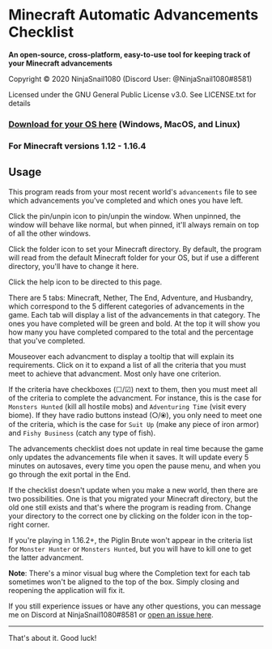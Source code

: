 # Minecraft Automatic Advancements Checklist
**An open-source, cross-platform, easy-to-use tool for keeping track of your Minecraft advancements**

Copyright © 2020 NinjaSnail1080 (Discord User: @NinjaSnail1080#8581)

Licensed under the GNU General Public License v3.0. See LICENSE.txt for details

### [Download for your OS here](https://github.com/NinjaSnail1080/maac/releases) (Windows, MacOS, and Linux)

### For Minecraft versions 1.12 - 1.16.4

## Usage
This program reads from your most recent world's `advancements` file to see which advancements you've completed and which ones you have left.

Click the pin/unpin icon to pin/unpin the window. When unpinned, the window will behave like normal, but when pinned, it'll always remain on top of all the other windows.

Click the folder icon to set your Minecraft directory. By default, the program will read from the default Minecraft folder for your OS, but if use a different directory, you'll have to change it here.

Click the help icon to be directed to this page.

There are 5 tabs: Minecraft, Nether, The End, Adventure, and Husbandry, which correspond to the 5 different categories of advancements in the game. Each tab will display a list of the advancements in that category. The ones you have completed will be green and bold. At the top it will show you how many you have completed compared to the total and the percentage that you've completed.

Mouseover each advancment to display a tooltip that will explain its requirements. Click on it to expand a list of all the criteria that you must meet to achieve that advancment. Most only have one criterion.

If the criteria have checkboxes (☐/☑) next to them, then you must meet all of the criteria to complete the advancment. For instance, this is the case for `Monsters Hunted` (kill all hostile mobs) and `Adventuring Time` (visit every biome). If they have radio buttons instead (○/⦿), you only need to meet one of the criteria, which is the case for `Suit Up` (make any piece of iron armor) and `Fishy Business` (catch any type of fish).

The advancements checklist does not update in real time because the game only updates the advancements file when it saves. It will update every 5 minutes on autosaves, every time you open the pause menu, and when you go through the exit portal in the End.

If the checklist doesn't update when you make a new world, then there are two possibilities. One is that you migrated your Minecraft directory, but the old one still exists and that's where the program is reading from. Change your directory to the correct one by clicking on the folder icon in the top-right corner.

If you're playing in 1.16.2+, the Piglin Brute won't appear in the criteria list for `Monster Hunter` or `Monsters Hunted`, but you will have to kill one to get the latter advancment.

**Note**: There's a minor visual bug where the Completion text for each tab sometimes won't be aligned to the top of the box. Simply closing and reopening the application will fix it.

If you still experience issues or have any other questions, you can message me on Discord at NinjaSnail1080#8581 or [open an issue here](https://github.com/NinjaSnail1080/maac/issues).

---

That's about it. Good luck!